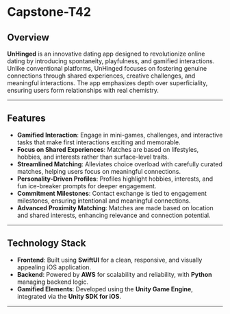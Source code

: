 # Capstone-T42



## Overview
**UnHinged** is an innovative dating app designed to revolutionize online dating by introducing spontaneity, playfulness, and gamified interactions. Unlike conventional platforms, UnHinged focuses on fostering genuine connections through shared experiences, creative challenges, and meaningful interactions. The app emphasizes depth over superficiality, ensuring users form relationships with real chemistry.

---

## Features
- **Gamified Interaction**: Engage in mini-games, challenges, and interactive tasks that make first interactions exciting and memorable.
- **Focus on Shared Experiences**: Matches are based on lifestyles, hobbies, and interests rather than surface-level traits.
- **Streamlined Matching**: Alleviates choice overload with carefully curated matches, helping users focus on meaningful connections.
- **Personality-Driven Profiles**: Profiles highlight hobbies, interests, and fun ice-breaker prompts for deeper engagement.
- **Commitment Milestones**: Contact exchange is tied to engagement milestones, ensuring intentional and meaningful connections.
- **Advanced Proximity Matching**: Matches are made based on location and shared interests, enhancing relevance and connection potential.

---

## Technology Stack
- **Frontend**: Built using **SwiftUI** for a clean, responsive, and visually appealing iOS application.
- **Backend**: Powered by **AWS** for scalability and reliability, with **Python** managing backend logic.
- **Gamified Elements**: Developed using the **Unity Game Engine**, integrated via the **Unity SDK for iOS**.

---
